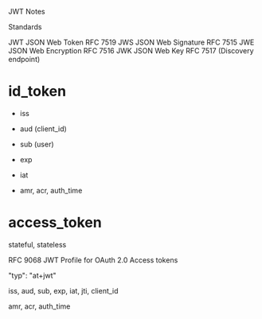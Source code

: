 JWT Notes

Standards

JWT JSON Web Token RFC 7519
JWS JSON Web Signature RFC 7515
JWE JSON Web Encryption RFC 7516
JWK JSON Web Key RFC 7517 (Discovery endpoint)

# id_token
- iss
- aud (client_id)
- sub (user)
- exp
- iat

- amr, acr, auth_time

# access_token

stateful, stateless

RFC 9068 JWT Profile for OAuth 2.0 Access tokens

"typ": "at+jwt"

iss, aud, sub, exp, iat, jti, client_id

amr, acr, auth_time
